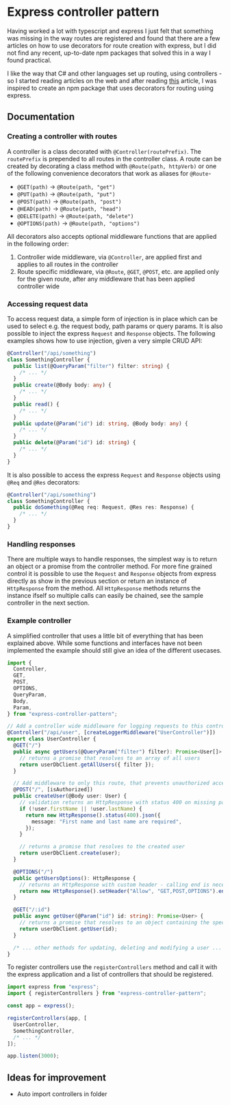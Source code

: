 # Express controller pattern

Having worked a lot with typescript and express I just felt that something was missing in the way routes are registered and found that there are a few articles on how to use decorators for route creation with express, but I did not find any recent, up-to-date npm packages that solved this in a way I found practical.

I like the way that C# and other languages set up routing, using controllers - so I started reading articles on the web and after reading [this](https://nehalist.io/routing-with-typescript-decorators/) article, I was inspired to create an npm package that uses decorators for routing using express.

## Documentation

### Creating a controller with routes

A controller is a class decorated with `@Controller(routePrefix)`. The `routePrefix` is prepended to all routes in the controller class. A route can be created by decorating a class method with `@Route(path, httpVerb)` or one of the following convenience decorators that work as aliases for `@Route`-

- `@GET(path)` -> `@Route(path, "get")`
- `@PUT(path)` -> `@Route(path, "put")`
- `@POST(path)` -> `@Route(path, "post")`
- `@HEAD(path)` -> `@Route(path, "head")`
- `@DELETE(path)` -> `@Route(path, "delete")`
- `@OPTIONS(path)` -> `@Route(path, "options")`

All decorators also accepts optional middleware functions that are applied in the following order:

1. Controller wide middleware, via `@Controller`, are applied first and applies to all routes in the controller
2. Route specific middleware, via `@Route`, `@GET`, `@POST`, etc. are applied only for the given route, after any middleware that has been applied controller wide

### Accessing request data

To access request data, a simple form of injection is in place which can be used to select e.g. the request body, path params or query params. It is also possible to inject the express `Request` and `Response` objects. The following examples shows how to use injection, given a very simple CRUD API:

```typescript
@Controller("/api/something")
class SomethingController {
  public list(@QueryParam("filter") filter: string) {
    /* ... */
  }
  public create(@Body body: any) {
    /* ... */
  }
  public read() {
    /* ... */
  }
  public update(@Param("id") id: string, @Body body: any) {
    /* ... */
  }
  public delete(@Param("id") id: string) {
    /* ... */
  }
}
```

It is also possible to access the express `Request` and `Response` objects using `@Req` and `@Res` decorators:

```typescript
@Controller("/api/something")
class SomethingController {
  public doSomething(@Req req: Request, @Res res: Response) {
    /* ... */
  }
}
```

### Handling responses

There are multiple ways to handle responses, the simplest way is to return an object or a promise from the controller method. For more fine grained control it is possible to use the `Request` and `Response` objects from express directly as show in the previous section or return an instance of `HttpResponse` from the method. All `HttpResponse` methods returns the instance ifself so multiple calls can easily be chained, see the sample controller in the next section.

### Example controller

A simplified controller that uses a little bit of everything that has been explained above. While some functions and interfaces have not been implemented the example should still give an idea of the different usecases.

```typescript
import {
  Controller,
  GET,
  POST,
  OPTIONS,
  QueryParam,
  Body,
  Param,
} from "express-controller-pattern";

// Add a controller wide middleware for logging requests to this controller, prefixed with the class name
@Controller("/api/user", [createLoggerMiddleware("UserController")])
export class UserController {
  @GET("/")
  public async getUsers(@QueryParam("filter") filter): Promise<User[]> {
    // returns a promise that resolves to an array of all users
    return userDbClient.getAllUsers({ filter });
  }

  // Add middleware to only this route, that prevents unauthorized access
  @POST("/", [isAuthorized])
  public createUser(@Body user: User) {
    // validation returns an HttpResponse with status 400 on missing parameters
    if (!user.firstName || !user.lastName) {
      return new HttpResponse().status(400).json({
        message: "First name and last name are required",
      });
    }

    // returns a promise that resolves to the created user
    return userDbClient.create(user);
  }

  @OPTIONS("/")
  public getUsersOptions(): HttpResponse {
    // returns an HttpResponse with custom header - calling end is necessary on requests that do not have a body
    return new HttpResponse().setHeader("Allow", "GET,POST,OPTIONS").end();
  }

  @GET("/:id")
  public async getUser(@Param("id") id: string): Promise<User> {
    // returns a promise that resolves to an object containing the specific user
    return userDbClient.getUser(id);
  }

  /* ... other methods for updating, deleting and modifying a user ... */
}
```

To register controllers use the `registerControllers` method and call it with the express application and a list of controllers that should be registered.

```typescript
import express from "express";
import { registerControllers } from "express-controller-pattern";

const app = express();

registerControllers(app, [
  UserController,
  SomethingController,
  /* ... */
]);

app.listen(3000);
```

## Ideas for improvement

- Auto import controllers in folder
